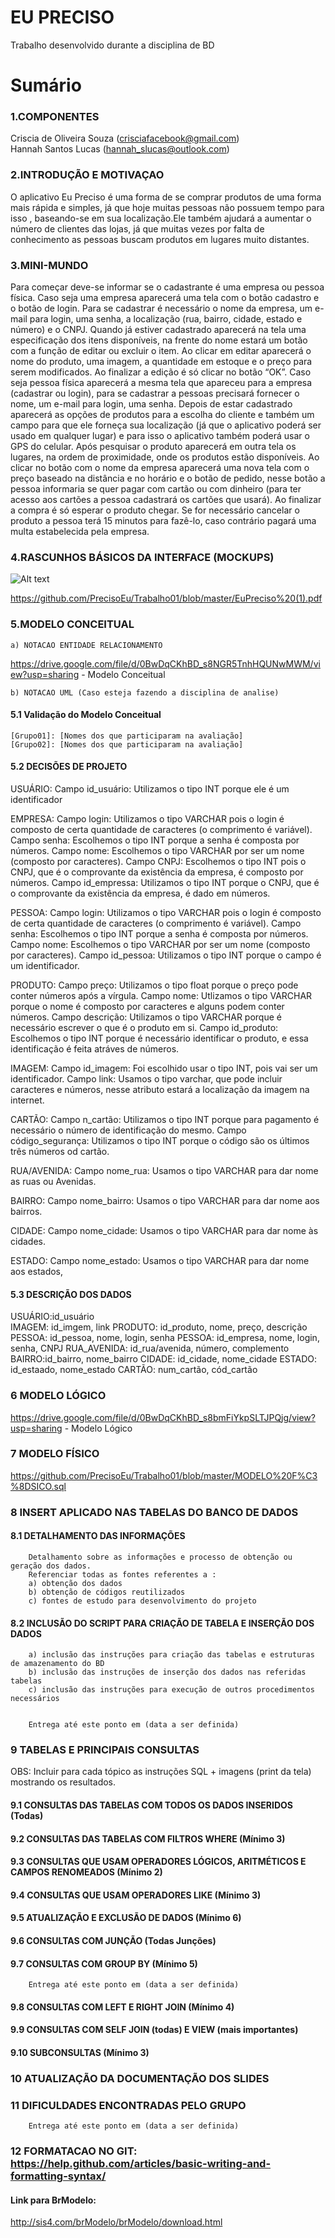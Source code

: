 # EU PRECISO
Trabalho desenvolvido durante a disciplina de BD

# Sumário

### 1.COMPONENTES<br>
Criscia de Oliveira Souza (crisciafacebook@gmail.com)<br>
Hannah Santos Lucas (hannah_slucas@outlook.com)

### 2.INTRODUÇÃO E MOTIVAÇAO<br>
O aplicativo Eu Preciso é uma forma de se comprar produtos de uma forma mais rápida e simples, já que hoje muitas pessoas não possuem tempo para isso , baseando-se em sua localização.Ele também ajudará a aumentar o número de clientes das lojas, já que muitas vezes por falta de conhecimento as pessoas buscam produtos em lugares muito distantes.<br>

### 3.MINI-MUNDO<br>
Para começar deve-se informar se o cadastrante é uma empresa ou pessoa física. Caso seja uma empresa aparecerá uma tela com o botão cadastro e o botão de login. Para se cadastrar é necessário o nome da empresa, um e-mail para login, uma senha, a localização (rua, bairro, cidade, estado e número) e o CNPJ. Quando já estiver cadastrado aparecerá na tela uma especificação dos itens disponíveis, na frente do nome estará um botão com a função de editar ou excluir o item. Ao clicar em editar aparecerá o nome do produto, uma imagem, a quantidade em estoque e o preço para serem modificados. Ao finalizar a edição é só clicar no botão “OK”. 
Caso seja pessoa física aparecerá a mesma tela que apareceu para a empresa (cadastrar ou login), para se cadastrar a pessoas precisará fornecer o nome, um e-mail para login, uma senha. Depois de estar cadastrado aparecerá as opções de produtos para a escolha do cliente e também um campo para que ele forneça sua localização (já que o aplicativo poderá ser usado em qualquer lugar) e para isso o aplicativo também poderá usar o GPS do celular. Após pesquisar o produto aparecerá em outra tela os lugares, na ordem de proximidade, onde os produtos estão disponíveis. Ao clicar no botão com o nome da empresa aparecerá uma nova tela com o preço baseado na distância e no horário e o botão de pedido, nesse botão a pessoa informaria se quer pagar com cartão ou com dinheiro (para ter acesso aos cartões a pessoa cadastrará os cartões que usará). Ao finalizar a compra é só esperar o produto chegar.
Se for necessário cancelar o produto a pessoa terá 15 minutos para fazê-lo, caso contrário pagará uma multa estabelecida pela empresa. 

### 4.RASCUNHOS BÁSICOS DA INTERFACE (MOCKUPS)<br>

![Alt text](https://github.com/PrecisoEu/Trabalho01/blob/master/2017-09-18.png) 

https://github.com/PrecisoEu/Trabalho01/blob/master/EuPreciso%20(1).pdf <br>

### 5.MODELO CONCEITUAL<br>
    a) NOTACAO ENTIDADE RELACIONAMENTO
https://drive.google.com/file/d/0BwDqCKhBD_s8NGR5TnhHQUNwMWM/view?usp=sharing - Modelo Conceitual
    
    b) NOTACAO UML (Caso esteja fazendo a disciplina de analise)

#### 5.1 Validação do Modelo Conceitual
    [Grupo01]: [Nomes dos que participaram na avaliação]
    [Grupo02]: [Nomes dos que participaram na avaliação]

#### 5.2 DECISÕES DE PROJETO
   USUÁRIO:
    Campo id_usuário: Utilizamos o tipo INT porque ele é um identificador 
    
   EMPRESA:
    Campo login: Utilizamos o tipo VARCHAR pois o login é composto de certa quantidade de caracteres (o comprimento é variável).
    Campo senha: Escolhemos o tipo INT porque a senha é composta por números.
    Campo nome: Escolhemos o tipo VARCHAR por ser um nome (composto por caracteres).
    Campo CNPJ: Escolhemos o tipo INT pois o CNPJ, que é o comprovante da existência da empresa, é composto por números.
    Campo id_empressa: Utilizamos o tipo INT porque o CNPJ, que é o comprovante da existência da empresa, é dado em números.
     
   PESSOA:
    Campo login: Utilizamos o tipo VARCHAR pois o login é composto de certa quantidade de caracteres (o comprimento é variável).
    Campo senha: Escolhemos o tipo INT porque a senha é composta por números.
    Campo nome: Escolhemos o tipo VARCHAR por ser um nome (composto por caracteres).
    Campo id_pessoa: Utilizamos o tipo INT porque o campo é um identificador.
     
   PRODUTO:
    Campo preço: Utilizamos o tipo float porque o preço pode conter números após a vírgula.
    Campo nome: Utlizamos o tipo VARCHAR porque o nome é composto por caracteres e alguns podem conter números.
    Campo descrição: Utilizamos o tipo VARCHAR porque é necessário escrever o que é o produto em si.
    Campo id_produto: Escolhemos o tipo INT porque é necessário identificar o produto, e essa identificação é feita atráves de números.
     
   IMAGEM:
    Campo id_imagem: Foi escolhido usar o tipo INT, pois vai ser um identificador.
    Campo link: Usamos o tipo varchar, que pode incluir caracteres e números, nesse atributo estará a localização da imagem na internet.
   
   CARTÃO:
    Campo n_cartão: Utilizamos o tipo INT porque para pagamento é necessário o número de identificação do mesmo.
    Campo código_segurança: Utilizamos o tipo INT porque o código são os últimos três números od cartão.
   
   RUA/AVENIDA:
    Campo nome_rua: Usamos o tipo VARCHAR para dar nome as ruas ou Avenidas.
    
   BAIRRO:
    Campo nome_bairro: Usamos o tipo VARCHAR para dar nome aos bairros.
    
   CIDADE:
    Campo nome_cidade: Usamos o tipo VARCHAR para dar nome às cidades.
    
   ESTADO:
    Campo nome_estado: Usamos o tipo VARCHAR para dar nome aos estados,

#### 5.3 DESCRIÇÃO DOS DADOS 
  USUÁRIO:id_usuário		
  IMAGEM: id_imgem, link
  PRODUTO: id_produto, nome, preço, descrição
  PESSOA: id_pessoa, nome, login, senha
  PESSOA: id_empresa, nome, login, senha, CNPJ
  RUA_AVENIDA: id_rua/avenida, número, complemento
  BAIRRO:id_bairro, nome_bairro
  CIDADE: id_cidade, nome_cidade
  ESTADO: id_estaado, nome_estado
  CARTÃO: num_cartão, cód_cartão


### 6	MODELO LÓGICO<br>
    
   https://drive.google.com/file/d/0BwDqCKhBD_s8bmFiYkpSLTJPQjg/view?usp=sharing - Modelo Lógico
    
### 7	MODELO FÍSICO<br>

   https://github.com/PrecisoEu/Trabalho01/blob/master/MODELO%20F%C3%8DSICO.sql
        
 
### 8	INSERT APLICADO NAS TABELAS DO BANCO DE DADOS<br>
#### 8.1 DETALHAMENTO DAS INFORMAÇÕES
        Detalhamento sobre as informações e processo de obtenção ou geração dos dados.
        Referenciar todas as fontes referentes a :
        a) obtenção dos dados
        b) obtenção de códigos reutilizados
        c) fontes de estudo para desenvolvimento do projeto
        
#### 8.2 INCLUSÃO DO SCRIPT PARA CRIAÇÃO DE TABELA E INSERÇÃO DOS DADOS
        a) inclusão das instruções para criação das tabelas e estruturas de amazenamento do BD
        b) inclusão das instruções de inserção dos dados nas referidas tabelas
        c) inclusão das instruções para execução de outros procedimentos necessários


        Entrega até este ponto em (data a ser definida)
        
### 9	TABELAS E PRINCIPAIS CONSULTAS<br>
OBS: Incluir para cada tópico as instruções SQL + imagens (print da tela) mostrando os resultados.<br>
#### 9.1	CONSULTAS DAS TABELAS COM TODOS OS DADOS INSERIDOS (Todas) <br>
#### 9.2	CONSULTAS DAS TABELAS COM FILTROS WHERE (Mínimo 3) <br>
#### 9.3	CONSULTAS QUE USAM OPERADORES LÓGICOS, ARITMÉTICOS E CAMPOS RENOMEADOS (Mínimo 2)<br>
#### 9.4	CONSULTAS QUE USAM OPERADORES LIKE (Mínimo 3)  <br>
#### 9.5	ATUALIZAÇÃO E EXCLUSÃO DE DADOS (Mínimo 6)<br>
#### 9.6	CONSULTAS COM JUNÇÃO (Todas Junções)<br>
#### 9.7	CONSULTAS COM GROUP BY (Mínimo 5)<br>
        Entrega até este ponto em (data a ser definida)
        
#### 9.8	CONSULTAS COM LEFT E RIGHT JOIN (Mínimo 4) <br>
#### 9.9	CONSULTAS COM SELF JOIN (todas) E VIEW (mais importantes) <br>
#### 9.10	SUBCONSULTAS (Mínimo 3) <br>
### 10	ATUALIZAÇÃO DA DOCUMENTAÇÃO DOS SLIDES<br>
### 11	DIFICULDADES ENCONTRADAS PELO GRUPO<br>

        Entrega até este ponto em (data a ser definida)
        
### 12  FORMATACAO NO GIT: https://help.github.com/articles/basic-writing-and-formatting-syntax/

#### Link para BrModelo:
http://sis4.com/brModelo/brModelo/download.html
